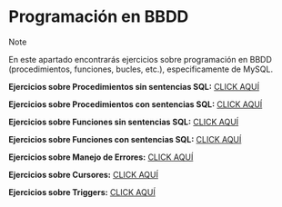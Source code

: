 # Programación en BBDD

> [!NOTE]
> En este apartado encontrarás ejercicios sobre programación en BBDD (procedimientos, funciones, bucles, etc.), especificamente de MySQL.

**Ejercicios sobre Procedimientos sin sentencias SQL:** [CLICK AQUÍ](procedure_without_sql/README.md)

**Ejercicios sobre Procedimientos con sentencias SQL:** [CLICK AQUÍ](procedure_with_sql/README.md)

**Ejercicios sobre Funciones sin sentencias SQL:** [CLICK AQUÍ](function_without_sql/README.md)

**Ejercicios sobre Funciones con sentencias SQL:** [CLICK AQUÍ](function_with_sql/README.md)

**Ejercicios sobre Manejo de Errores:** [CLICK AQUÍ](error_handling/README.md)

**Ejercicios sobre Cursores:** [CLICK AQUÍ](cursors/README.md)

**Ejercicios sobre Triggers:** [CLICK AQUÍ](triggers/README.md)